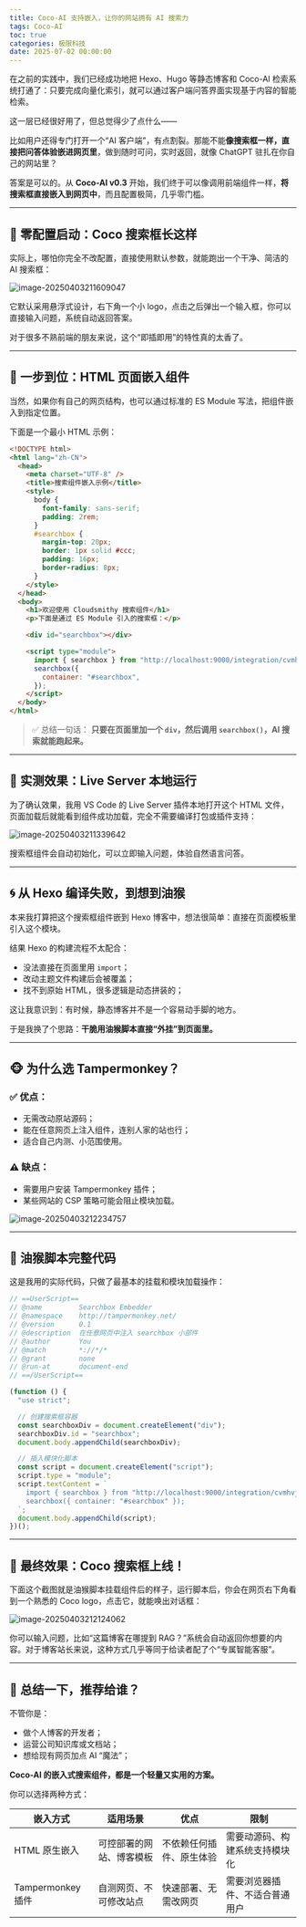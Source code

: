 ```yaml
---
title: Coco-AI 支持嵌入，让你的网站拥有 AI 搜索力
tags: Coco-AI
toc: true
categories: 极限科技
date: 2025-07-02 00:00:00
---
```


在之前的实践中，我们已经成功地把 Hexo、Hugo 等静态博客和 Coco-AI 检索系统打通了：只要完成向量化索引，就可以通过客户端问答界面实现基于内容的智能检索。

这一层已经很好用了，但总觉得少了点什么——

比如用户还得专门打开一个“AI 客户端”，有点割裂。那能不能**像搜索框一样，直接把问答体验嵌进网页里**，做到随时可问，实时返回，就像 ChatGPT 驻扎在你自己的网站里？

答案是可以的。从 **Coco-AI v0.3** 开始，我们终于可以像调用前端组件一样，**将搜索框直接嵌入到网页中**，而且配置极简，几乎零门槛。

---

## 🧱 零配置启动：Coco 搜索框长这样

实际上，哪怕你完全不改配置，直接使用默认参数，就能跑出一个干净、简洁的 AI 搜索框：

![image-20250403211609047](https://i-blog.csdnimg.cn/img_convert/a8a7912a64220109aa4e2bc7b83623ef.png)

<!-- more -->

它默认采用悬浮式设计，右下角一个小 logo，点击之后弹出一个输入框，你可以直接输入问题，系统自动返回答案。

对于很多不熟前端的朋友来说，这个“即插即用”的特性真的太香了。

---

## 🚀 一步到位：HTML 页面嵌入组件

当然，如果你有自己的网页结构，也可以通过标准的 ES Module 写法，把组件嵌入到指定位置。

下面是一个最小 HTML 示例：

```html
<!DOCTYPE html>
<html lang="zh-CN">
  <head>
    <meta charset="UTF-8" />
    <title>搜索组件嵌入示例</title>
    <style>
      body {
        font-family: sans-serif;
        padding: 2rem;
      }
      #searchbox {
        margin-top: 20px;
        border: 1px solid #ccc;
        padding: 16px;
        border-radius: 8px;
      }
    </style>
  </head>
  <body>
    <h1>欢迎使用 Cloudsmithy 搜索组件</h1>
    <p>下面是通过 ES Module 引入的搜索框：</p>

    <div id="searchbox"></div>

    <script type="module">
      import { searchbox } from "http://localhost:9000/integration/cvmhvjl92jog2dokvsd0/widget";
      searchbox({
        container: "#searchbox",
      });
    </script>
  </body>
</html>
```

> ✅ 总结一句话：
> **只要在页面里加一个 `div`，然后调用 `searchbox()`，AI 搜索就能跑起来。**

---

## 🧪 实测效果：Live Server 本地运行

为了确认效果，我用 VS Code 的 Live Server 插件本地打开这个 HTML 文件，页面加载后就能看到组件成功加载，完全不需要编译打包或插件支持：

![image-20250403211339642](https://i-blog.csdnimg.cn/img_convert/3fa6aefa7e36673d869ad5109eeae5ab.png)

搜索框组件会自动初始化，可以立即输入问题，体验自然语言问答。

---

## 🌀 从 Hexo 编译失败，到想到油猴

本来我打算把这个搜索框组件嵌到 Hexo 博客中，想法很简单：直接在页面模板里引入这个模块。

结果 Hexo 的构建流程不太配合：

- 没法直接在页面里用 `import`；
- 改动主题文件构建后会被覆盖；
- 找不到原始 HTML，很多逻辑是动态拼装的；

这让我意识到：有时候，静态博客并不是一个容易动手脚的地方。

于是我换了个思路：**干脆用油猴脚本直接“外挂”到页面里。**

---

## 🐵 为什么选 Tampermonkey？

### ✅ 优点：

- 无需改动原站源码；
- 能在任意网页上注入组件，连别人家的站也行；
- 适合自己内测、小范围使用。

### ⚠️ 缺点：

- 需要用户安装 Tampermonkey 插件；
- 某些网站的 CSP 策略可能会阻止模块加载。

![image-20250403212234757](https://i-blog.csdnimg.cn/img_convert/17e87f153515d36b751f6a9af4b859d2.png)

---

## 🧩 油猴脚本完整代码

这是我用的实际代码，只做了最基本的挂载和模块加载操作：

```javascript
// ==UserScript==
// @name         Searchbox Embedder
// @namespace    http://tampermonkey.net/
// @version      0.1
// @description  在任意网页中注入 searchbox 小部件
// @author       You
// @match        *://*/*
// @grant        none
// @run-at       document-end
// ==/UserScript==

(function () {
  "use strict";

  // 创建搜索框容器
  const searchboxDiv = document.createElement("div");
  searchboxDiv.id = "searchbox";
  document.body.appendChild(searchboxDiv);

  // 插入模块化脚本
  const script = document.createElement("script");
  script.type = "module";
  script.textContent = `
    import { searchbox } from "http://localhost:9000/integration/cvmhvjl92jog2dokvsd0/widget";
    searchbox({ container: "#searchbox" });
  `;
  document.body.appendChild(script);
})();
```

---

## 📸 最终效果：Coco 搜索框上线！

下面这个截图就是油猴脚本挂载组件后的样子，运行脚本后，你会在网页右下角看到一个熟悉的 Coco logo，点击它，就能唤出对话框：

![image-20250403212124062](https://i-blog.csdnimg.cn/img_convert/8aed90446544d1e3570446c2dbe4d474.png)

你可以输入问题，比如“这篇博客在哪提到 RAG？”系统会自动返回你想要的内容。对于博客站长来说，这种方式几乎等同于给读者配了个“专属智能客服”。

---

## 🎯 总结一下，推荐给谁？

不管你是：

- 做个人博客的开发者；
- 运营公司知识库或文档站；
- 想给现有网页加点 AI “魔法”；

**Coco-AI 的嵌入式搜索组件，都是一个轻量又实用的方案。**

你可以选择两种方式：

| 嵌入方式          | 适用场景                 | 优点                     | 限制                           |
| ----------------- | ------------------------ | ------------------------ | ------------------------------ |
| HTML 原生嵌入     | 可控部署的网站、博客模板 | 不依赖任何插件、原生体验 | 需要动源码、构建系统支持模块化 |
| Tampermonkey 插件 | 自测网页、不可修改站点   | 快速部署、无需改网页     | 需要浏览器插件、不适合普通用户 |
